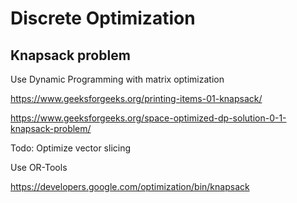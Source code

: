 # Discrete Optimization

## Knapsack problem

Use Dynamic Programming with matrix optimization

https://www.geeksforgeeks.org/printing-items-01-knapsack/

https://www.geeksforgeeks.org/space-optimized-dp-solution-0-1-knapsack-problem/

Todo: Optimize vector slicing

Use OR-Tools

https://developers.google.com/optimization/bin/knapsack